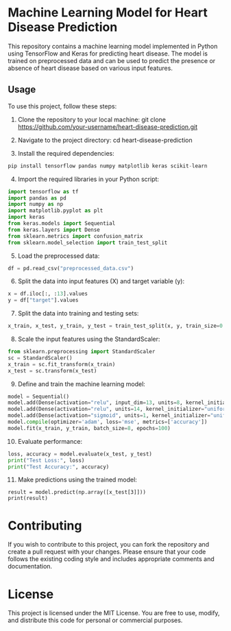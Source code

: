 # Machine Learning Model for Heart Disease Prediction

This repository contains a machine learning model implemented in Python using TensorFlow and Keras for predicting heart disease. The model is trained on preprocessed data and can be used to predict the presence or absence of heart disease based on various input features.

## Usage

To use this project, follow these steps:

1. Clone the repository to your local machine:
git clone https://github.com/your-username/heart-disease-prediction.git


2. Navigate to the project directory:
cd heart-disease-prediction


3. Install the required dependencies:
```python
pip install tensorflow pandas numpy matplotlib keras scikit-learn
```
4. Import the required libraries in your Python script:

```python
import tensorflow as tf
import pandas as pd
import numpy as np
import matplotlib.pyplot as plt
import keras
from keras.models import Sequential
from keras.layers import Dense
from sklearn.metrics import confusion_matrix
from sklearn.model_selection import train_test_split
```
5. Load the preprocessed data:
```python
df = pd.read_csv("preprocessed_data.csv")
```
6. Split the data into input features (X) and target variable (y):
```python
x = df.iloc[:, :13].values
y = df["target"].values
```
7. Split the data into training and testing sets:
```python
x_train, x_test, y_train, y_test = train_test_split(x, y, train_size=0.7, random_state=42)
```
8. Scale the input features using the StandardScaler:
```python
from sklearn.preprocessing import StandardScaler
sc = StandardScaler()
x_train = sc.fit_transform(x_train)
x_test = sc.transform(x_test)
```
9. Define and train the machine learning model:
```python
model = Sequential()
model.add(Dense(activation="relu", input_dim=13, units=8, kernel_initializer="uniform"))
model.add(Dense(activation="relu", units=14, kernel_initializer="uniform"))
model.add(Dense(activation="sigmoid", units=1, kernel_initializer="uniform"))
model.compile(optimizer='adam', loss='mse', metrics=['accuracy'])
model.fit(x_train, y_train, batch_size=8, epochs=100)
```
10. Evaluate performance:
```python
loss, accuracy = model.evaluate(x_test, y_test)
print("Test Loss:", loss)
print("Test Accuracy:", accuracy)
```
11. Make predictions using the trained model:
```
result = model.predict(np.array([x_test[3]]))
print(result)
```

# Contributing
If you wish to contribute to this project, you can fork the repository and create a pull request with your changes. Please ensure that your code follows the existing coding style and includes appropriate comments and documentation.

# License
This project is licensed under the MIT License. You are free to use, modify, and distribute this code for personal or commercial purposes.


